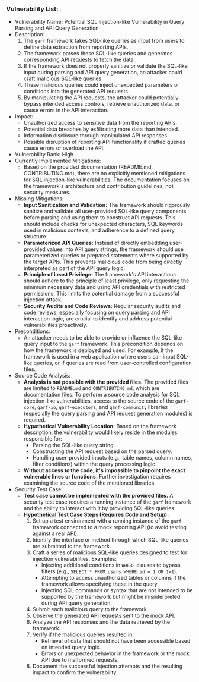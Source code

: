 ### Vulnerability List:

* Vulnerability Name: Potential SQL Injection-like Vulnerability in Query Parsing and API Query Generation
* Description:
    1. The `garf` framework takes SQL-like queries as input from users to define data extraction from reporting APIs.
    2. The framework parses these SQL-like queries and generates corresponding API requests to fetch the data.
    3. If the framework does not properly sanitize or validate the SQL-like input during parsing and API query generation, an attacker could craft malicious SQL-like queries.
    4. These malicious queries could inject unexpected parameters or conditions into the generated API requests.
    5. By manipulating the API requests, the attacker could potentially bypass intended access controls, retrieve unauthorized data, or cause errors in the API interaction.
* Impact:
    - Unauthorized access to sensitive data from the reporting APIs.
    - Potential data breaches by exfiltrating more data than intended.
    - Information disclosure through manipulated API responses.
    - Possible disruption of reporting API functionality if crafted queries cause errors or overload the API.
* Vulnerability Rank: High
* Currently Implemented Mitigations:
    - Based on the provided documentation (README.md, CONTRIBUTING.md), there are no explicitly mentioned mitigations for SQL injection-like vulnerabilities. The documentation focuses on the framework's architecture and contribution guidelines, not security measures.
* Missing Mitigations:
    - **Input Sanitization and Validation:** The framework should rigorously sanitize and validate all user-provided SQL-like query components before parsing and using them to construct API requests. This should include checks for unexpected characters, SQL keywords used in malicious contexts, and adherence to a defined query structure.
    - **Parameterized API Queries:** Instead of directly embedding user-provided values into API query strings, the framework should use parameterized queries or prepared statements where supported by the target APIs. This prevents malicious code from being directly interpreted as part of the API query logic.
    - **Principle of Least Privilege:** The framework's API interactions should adhere to the principle of least privilege, only requesting the minimum necessary data and using API credentials with restricted permissions. This limits the potential damage from a successful injection attack.
    - **Security Audits and Code Reviews:** Regular security audits and code reviews, especially focusing on query parsing and API interaction logic, are crucial to identify and address potential vulnerabilities proactively.
* Preconditions:
    - An attacker needs to be able to provide or influence the SQL-like query input to the `garf` framework. This precondition depends on how the framework is deployed and used. For example, if the framework is used in a web application where users can input SQL-like queries, or if queries are read from user-controlled configuration files.
* Source Code Analysis:
    - **Analysis is not possible with the provided files.** The provided files are limited to `README.md` and `CONTRIBUTING.md`, which are documentation files. To perform a source code analysis for SQL injection-like vulnerabilities, access to the source code of the `garf-core`, `garf-io`, `garf-executors`, and `garf-community` libraries (especially the query parsing and API request generation modules) is required.
    - **Hypothetical Vulnerability Location:** Based on the framework description, the vulnerability would likely reside in the modules responsible for:
        - Parsing the SQL-like query string.
        - Constructing the API request based on the parsed query.
        - Handling user-provided inputs (e.g., table names, column names, filter conditions) within the query processing logic.
    - **Without access to the code, it's impossible to pinpoint the exact vulnerable lines or functions.** Further investigation requires examining the source code of the mentioned libraries.
* Security Test Case:
    - **Test case cannot be implemented with the provided files.**  A security test case requires a running instance of the `garf` framework and the ability to interact with it by providing SQL-like queries.
    - **Hypothetical Test Case Steps (Requires Code and Setup):**
        1. Set up a test environment with a running instance of the `garf` framework connected to a mock reporting API (to avoid testing against a real API).
        2. Identify the interface or method through which SQL-like queries are submitted to the framework.
        3. Craft a series of malicious SQL-like queries designed to test for injection vulnerabilities. Examples:
            - Injecting additional conditions in `WHERE` clauses to bypass filters (e.g., `SELECT * FROM users WHERE id = 1 OR 1=1`).
            - Attempting to access unauthorized tables or columns if the framework allows specifying these in the query.
            - Injecting SQL commands or syntax that are not intended to be supported by the framework but might be misinterpreted during API query generation.
        4. Submit each malicious query to the framework.
        5. Observe the generated API requests sent to the mock API.
        6. Analyze the API responses and the data retrieved by the framework.
        7. Verify if the malicious queries resulted in:
            - Retrieval of data that should not have been accessible based on intended query logic.
            - Errors or unexpected behavior in the framework or the mock API due to malformed requests.
        8. Document the successful injection attempts and the resulting impact to confirm the vulnerability.